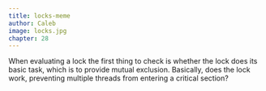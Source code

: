 ```yaml
---
title: locks-meme
author: Caleb
image: locks.jpg 
chapter: 28 
---
```

When evaluating a lock the first thing to check is whether the lock does its basic task, which is to provide mutual exclusion. Basically, does the lock work, preventing multiple threads from entering a critical section?